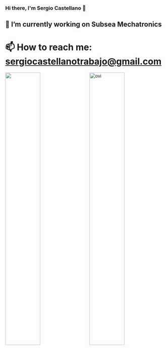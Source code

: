### Hi there, I'm Sergio Castellano 👋
## 🔭 I’m currently working on Subsea Mechatronics
# 📫 How to reach me: sergiocastellanotrabajo@gmail.com

<img align = "Left" width = "47%" src = "https://github-readme-stats.vercel.app/api?username=SCASTELLANO6044&show_icons=true&theme=radical" />
<img align = "Right" width = "47%" src="https://github-readme-stats.vercel.app/api/top-langs?username=SCASTELLANO6044&show_icons=true&locale=en&layout=compact&theme=chartreuse-dark" alt="ovi" />
<!--
**SCASTELLANO6044/SCASTELLANO6044** is a ✨ _special_ ✨ repository because its `README.md` (this file) appears on your GitHub profile.

Here are some ideas to get you started:

- 🔭 I’m currently working on ...
- 🌱 I’m currently learning ...
- 👯 I’m looking to collaborate on ...
- 🤔 I’m looking for help with ...
- 💬 Ask me about ...
- 📫 How to reach me: ...
- 😄 Pronouns: ...
- ⚡ Fun fact: ...
-->
